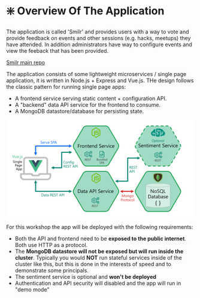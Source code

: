 # ❇️ Overview Of The Application

The application is called 'Smilr' and provides users with a way to vote and provide feedback on events and other sessions (e.g. hacks, meetups) they have attended. In addition administrators have way to configure events and view the feeback that has been provided.

[Smilr main repo](https://github.com/benc-uk/smilr)

The application consists of some lightweight microservices / single page application, it is written in Node.js + Express and Vue.js. THe design follows the classic pattern for running single page apps:

- A frontend service serving static content + configuration API.
- A "backend" data API service for the frontend to consume.
- A MongoDB datastore/database for persisting state.

![Architecture](./architecture.png)

For this workshop the app will be deployed with the following requirements:

- Both the API and frontend need to be **exposed to the public internet**. Both use HTTP as a protocol.
- The **MongoDB datastore will not be exposed but will run inside the cluster**. Typically you would **NOT** run stateful services inside of the cluster like this, but this is done in the interests of speed and to demonstrate some principals.
- The sentiment service is optional and **won't be deployed**
- Authentication and API security will disabled and the app will run in "demo mode"